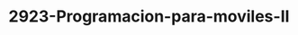 # 2923-Programacion-para-moviles-II

<!--Formato de descripción de repositorios-->
<!----Notas----> 
<!----Separador de las notas---->
<!----Directorio con descripcion de los programas---->
<!----Separador del directorio con descripcion de los programas---->

<!--
SQLiteXamarin - 13/05/23
AplicacionMAUI - 15/05/23
PracticaSQL - 25/05/23
WebServiceP Servidor - 21/06/23
AppConsulta - 21/06/23
AppMQTT - 30/06/23
MVVMPrograma - 07/07/23
ProyectoXamarin - 11/07/23
Sensor - 07/08/23
--->